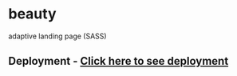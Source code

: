 # beauty
adaptive landing page (SASS)

## Deployment - [Click here to see deployment](https://istiniel.github.io/beauty/)
